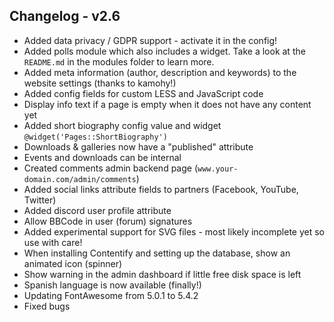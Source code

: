 ## Changelog - v2.6

- Added data privacy / GDPR support - activate it in the config!
- Added polls module  which also includes a widget. Take a look at the `README.md` in the modules folder to learn more.
- Added meta information (author, description and keywords) to the website settings (thanks to kamohy!)
- Added config fields for custom LESS and JavaScript code
- Display info text if a page is empty when it does not have any content yet
- Added short biography config value and widget `@widget('Pages::ShortBiography')`
- Downloads & galleries now have a "published" attribute
- Events and downloads can be internal
- Created comments admin backend page (`www.your-domain.com/admin/comments`)
- Added social links attribute fields to partners (Facebook, YouTube, Twitter)
- Added discord user profile attribute
- Allow BBCode in user (forum) signatures
- Added experimental support for SVG files - most likely incomplete yet so use with care!
- When installing Contentify and setting up the database, show an animated icon (spinner)
- Show warning in the admin dashboard if little free disk space is left
- Spanish language is now available (finally!)
- Updating FontAwesome from 5.0.1 to 5.4.2
- Fixed bugs
